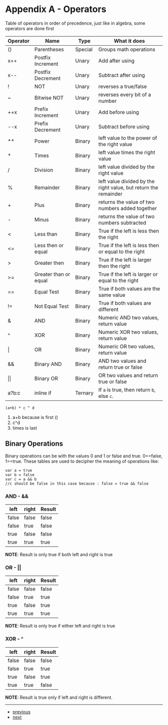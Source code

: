 # Appendix A - Operators

Table of operators in order of precedence, just like in algebra, some operators are done first

| Operator | Name | Type | What it does |
| -------- | ---- | ---- | ------------ |
| ()    | Parentheses | Special | Groups math operations
| x++   | Postfix Increment | Unary | Add after using
| x--   | Postfix Decrement | Unary | Subtract after using
| !     | NOT | Unary | reverses a true/false
| ~     | Bitwise NOT | Unary | reverses every bit of a number
| ++x   | Prefix Increment | Unary | Add before using
| --x   | Prefix Decrement | Unary | Subtract before using
| **    | Power | Binary | left value to the power of the right value
| *     | Times | Binary | left value times the right value
| /     | Division | Binary | left value divided by the right value
| %     | Remainder | Binary | left value divided by the right value, but return the remainder
| +     | Plus | Binary | returns the value of two numbers added together
| -     | Minus | Binary | returns the value of two numbers subtracted
| <     | Less than | Binary | True if the left is less then the right
| <=    | Less then or equal | Binary | True if the left is less then or equal to the right
| >     | Greater then | Binary | True if the left is larger then the right
| >=    | Greater than or equal | Binary | True if the left is larger or equal to the right
| ==    | Equal Test | Binary | True if both values are the same value
| !=    | Not Equal Test | Binary | True if both values are different
| &     | AND | Binary | Numeric AND two values, return value
| ^     | XOR | Binary | Numeric XOR two values, return value
| \|    | OR | Binary | Numeric OR two values, return value
| &&    | Binary AND | Binary | AND two values and return true or false
| \|\|  | Binary OR | Binary | OR two values and return true or false
| a?b:c | inline if | Ternary | If `a` is true, then return `b`, else `c`.

    (a+b) * c ^ d

1. a+b because is first ()
2. c^d
3. times is last

## Binary Operations

Binary operations can be with the values 0 and 1 or false and true. 0==false, 1==true. These tables are used to decipher the meaning of operations like:

    var a = true
    var b = false
    var c = a && b
    //c should be false in this case because : false = true && false

### AND - &&

| left  | right | Result |
| ----- | ----- | ------ |
| false | false | false  |
| false | true  | false  |
| true  | false | false  |
| true  | true  | true   |

**NOTE**: Result is only true if both left and right is true

### OR - ||

| left  | right | Result |
| ----- | ----- | ------ |
| false | false | false  |
| false | true  | true   |
| true  | false | true   |
| true  | true  | true   |

**NOTE**: Result is only true if either left and right is true

### XOR - ^

| left  | right | Result |
| ----- | ----- | ------ |
| false | false | false  |
| false | true  | true   |
| true  | false | true   |
| true  | true  | false  |

**NOTE**: Result is true only if left and right is different.

---
* [previous](02-html-parts.md)
* [next]()
